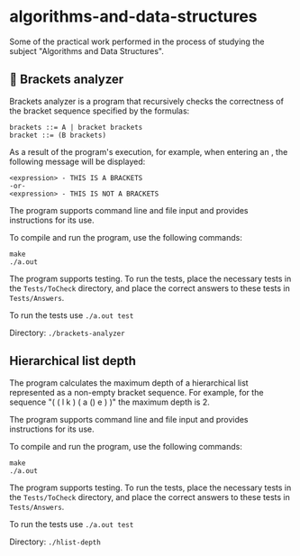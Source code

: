 # algorithms-and-data-structures
Some of the practical work performed in the process of studying the subject "Algorithms and Data Structures".

## 📘 Brackets analyzer
Brackets analyzer is a program that recursively checks the correctness of the bracket sequence specified by the formulas:
```
brackets ::= A | bracket brackets
bracket ::= (B brackets)
```
As a result of the program's execution, for example, when entering an <expression>, the following message will be displayed:
```
<expression> - THIS IS A BRACKETS
-or-
<expression> - THIS IS NOT A BRACKETS
```
The program supports command line and file input and provides instructions for its use.

To compile and run the program, use the following commands:
```
make
./a.out
```
The program supports testing. To run the tests, place the necessary tests in the `Tests/ToCheck` directory, and place the correct answers to these tests in `Tests/Answers`.

To run the tests use `./a.out test`

Directory: `./brackets-analyzer`

## Hierarchical list depth
The program calculates the maximum depth of a hierarchical list represented as a non-empty bracket sequence. For example, for the sequence "( ( l k ) ( a () e ) )" the maximum depth is 2.

The program supports command line and file input and provides instructions for its use.

To compile and run the program, use the following commands:
```
make
./a.out
```
The program supports testing. To run the tests, place the necessary tests in the `Tests/ToCheck` directory, and place the correct answers to these tests in `Tests/Answers`.

To run the tests use `./a.out test`

Directory: `./hlist-depth`

##

##

##

##
